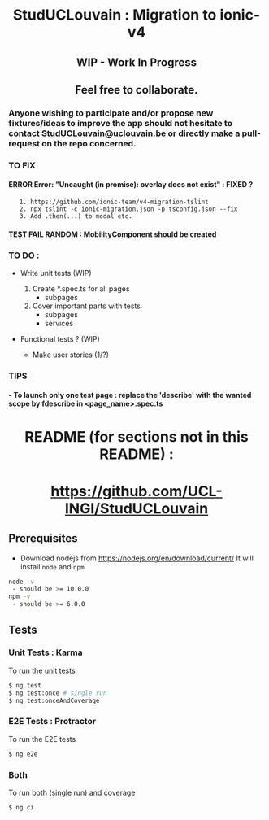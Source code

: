 <div align="center">

# StudUCLouvain : Migration to ionic-v4

## WIP - Work In Progress
## Feel free to collaborate.
</div>

### Anyone wishing to participate and/or propose new fixtures/ideas to improve the app should not hesitate to contact StudUCLouvain@uclouvain.be or directly make a pull-request on the repo concerned.

### TO FIX
#### ERROR Error: "Uncaught (in promise): overlay does not exist" : FIXED ?
       1. https://github.com/ionic-team/v4-migration-tslint
       2. npx tslint -c ionic-migration.json -p tsconfig.json --fix
       3. Add .then(...) to modal etc.

#### TEST FAIL RANDOM : MobilityComponent should be created


### TO DO :

- Write unit tests (WIP)

  1. Create \*.spec.ts for all pages
     - subpages
  2. Cover important parts with tests
     - subpages
     - services

- Functional tests ? (WIP)

  * Make user stories (1/?)

### TIPS
#### - To launch only one test page : replace the 'describe' with the wanted scope by fdescribe in <page_name>.spec.ts


<div align="center">
       
# README (for sections not in this README) :
# https://github.com/UCL-INGI/StudUCLouvain

</div>

## Prerequisites
- Download nodejs from https://nodejs.org/en/download/current/ It will install `node` and `npm`
```bash
node -v
 - should be >= 10.0.0
npm -v
 - should be >= 6.0.0
```

## Tests

### Unit Tests : Karma
To run the unit tests
```bash
$ ng test
$ ng test:once # single run
$ ng test:onceAndCoverage
```
### E2E Tests : Protractor
To run the E2E tests
```bash
$ ng e2e
```

### Both
To run both (single run) and coverage
```bash
$ ng ci
```
